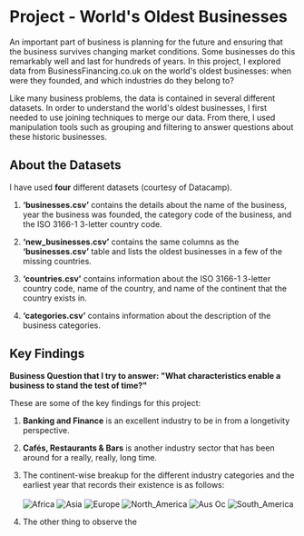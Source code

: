 # Project - World's Oldest Businesses

An important part of business is planning for the future and ensuring that the business survives changing market conditions. Some businesses do this remarkably well and last for hundreds of years. In this project, I explored data from BusinessFinancing.co.uk on the world's oldest businesses: when were they founded, and which industries do they belong to?

Like many business problems, the data is contained in several different datasets. In order to understand the world's oldest businesses, I first needed to use joining techniques to merge our data. From there, I used manipulation tools such as grouping and filtering to answer questions about these historic businesses.

## About the Datasets
I have used **four** different datasets (courtesy of Datacamp).

1. **‘businesses.csv’** contains the details about the name of the business, year the business was founded, the category code of the business, and the ISO 3166-1 3-letter country code.

2. **‘new_businesses.csv’** contains the same columns as the **‘businesses.csv’** table and lists the oldest businesses in a few of the missing countries. 

3. **‘countries.csv’** contains information about the ISO 3166-1 3-letter country code, name of the country, and name of the continent that the country exists in.

4. **‘categories.csv’** contains information about the description of the business categories.

## Key Findings

**Business Question that I try to answer: "What characteristics enable a business to stand the test of time?"**

These are some of the key findings for this project:
1. **Banking and Finance** is an excellent industry to be in from a longetivity perspective.

2. **Cafés, Restaurants & Bars** is another industry sector that has been around for a really, really, long time.

3. The continent-wise breakup for the different industry categories and the earliest year that records their existence is as follows:
<br> </br>
![Africa](https://user-images.githubusercontent.com/75243291/202369003-ee119866-cee0-40fd-aba3-22e5f42484f0.PNG)
![Asia](https://user-images.githubusercontent.com/75243291/202369370-e61a94c1-8f79-4f22-9ee5-244d9c7fe58a.PNG)
![Europe](https://user-images.githubusercontent.com/75243291/202369400-840f663e-680f-4553-888e-131a243577ed.PNG)
![North_America](https://user-images.githubusercontent.com/75243291/202369422-81ff6614-3a24-4349-b72a-9bfd56851d1b.PNG)
![Aus Oc](https://user-images.githubusercontent.com/75243291/202369447-f615d4b0-9bfd-4d5c-b028-703faaadf6d2.PNG)
![South_America](https://user-images.githubusercontent.com/75243291/202369466-fddd20ed-66f2-4ccb-882d-1d576716ea49.PNG)

4. The other thing to observe the



